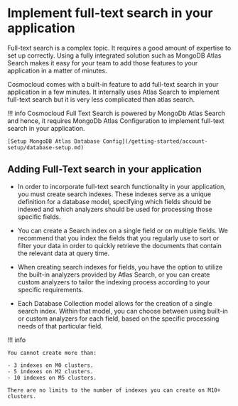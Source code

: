 # Implement full-text search in your application

Full-text search is a complex topic. It requires a good amount of expertise to set up correctly. Using a fully integrated solution such as MongoDB Atlas Search makes it easy for your team to add those features to your application in a matter of minutes.

Cosmocloud comes with a built-in feature to add full-text search in your application in a few minutes. It internally uses Atlas Search to implement full-text search but it is very less complicated than atlas search.

!!! info
    Cosmocloud Full Text Search is powered by MongoDb Atlas Search and hence, it requires MongoDb Atlas Configuration to implement full-text search in your application.

    [Setup MongoDB Atlas Database Config](/getting-started/account-setup/database-setup.md)

## Adding Full-Text search in your application
- In order to incorporate full-text search functionality in your application, you must create search indexes. These indexes serve as a unique definition for a database model, specifying which fields should be indexed and which analyzers should be used for processing those specific fields.

- You can create a Search index on a single field or on multiple fields. We recommend that you index the fields that you regularly use to sort or filter your data in order to quickly retrieve the documents that contain the relevant data at query time.

- When creating search indexes for fields, you have the option to utilize the built-in analyzers provided by Atlas Search, or you can create custom analyzers to tailor the indexing process according to your specific requirements.

- Each Database Collection model allows for the creation of a single search index. Within that model, you can choose between using built-in or custom analyzers for each field, based on the specific processing needs of that particular field.

!!! info

    You cannot create more than:

    - 3 indexes on M0 clusters.
    - 5 indexes on M2 clusters.
    - 10 indexes on M5 clusters.
    
    There are no limits to the number of indexes you can create on M10+ clusters.